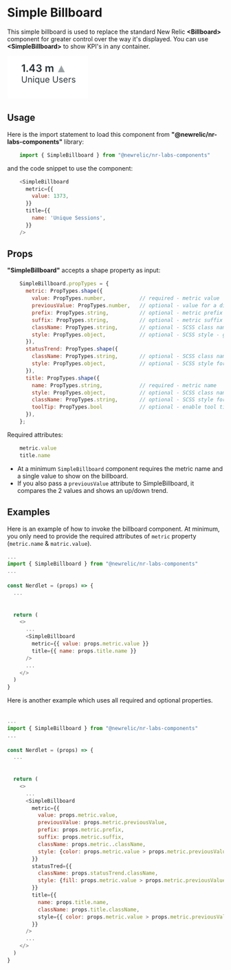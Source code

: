 # Simple Billboard

This simple billboard is used to replace the standard New Relic <strong>&lt;Billboard&gt;</strong> component for greater control over the way it's displayed. You can use <strong>&lt;SimpleBillboard&gt;</strong> to show KPI's in any container. 

![simple billboard example](./simple-billboard.png)

## Usage

Here is the import statement to load this component from <strong>"@newrelic/nr-labs-components"</strong> library:

```js
    import { SimpleBillboard } from "@newrelic/nr-labs-components"
```

and the code snippet to use the component:

```js
    <SimpleBillboard
      metric={{
        value: 1373,
      }}
      title={{
        name: 'Unique Sessions',
      }}
    />
```

## Props

<strong>"SimpleBillboard"</strong> accepts a shape property as input:

```js
    SimpleBillboard.propTypes = {
      metric: PropTypes.shape({
        value: PropTypes.number,           // required - metric value
        previousValue: PropTypes.number,   // optional - value for a different time window for comparison
        prefix: PropTypes.string,          // optional - metric prefix (i.e. '$')
        suffix: PropTypes.string,          // optional - metric suffix
        className: PropTypes.string,       // optional - SCSS class name - gets appended to existing JSX classes for displaying the metric value
        style: PropTypes.object,           // optional - SCSS style - gets added to JSX for metric value
      }),
      statusTrend: PropTypes.shape({
        className: PropTypes.string,       // optional - SCSS class name for trend icon
        style: PropTypes.object,           // optional - SCSS style for trend icon
      }),
      title: PropTypes.shape({
        name: PropTypes.string,            // required - metric name
        style: PropTypes.object,           // optional - SCSS class name for metric name
        className: PropTypes.string,       // optional - SCSS style for metric name
        toolTip: PropTypes.bool            // optional - enable tool tip for metric name (default: false)
      }),
    };
```

Required attributes:

```js
    metric.value
    title.name
```

- At a minimum `SimpleBillboard` component requires the metric name and a single value to show on the billboard.
- If you also pass a `previousValue` attribute to SimpleBillboard, it compares the 2 values and shows an up/down trend.

## Examples

Here is an example of how to invoke the billboard component. At minimum, you only need to provide the required attributes of `metric` property (`metric.name` & `matric.value`).

```js
...
import { SimpleBillboard } from "@newrelic/nr-labs-components"
...

const Nerdlet = (props) => {
  ...


  return (
    <>
      ...
      <SimpleBillboard
        metric={{ value: props.metric.value }}
        title={{ name: props.title.name }}
      />
      ...
    </>
  )
}
```

Here is another example which uses all required and optional properties.

```js

...
import { SimpleBillboard } from "@newrelic/nr-labs-components"
...

const Nerdlet = (props) => {
  ...


  return (
    <>
      ...
      <SimpleBillboard
        metric={{
          value: props.metric.value,
          previousValue: props.metric.previousValue,
          prefix: props.metric.prefix,
          suffix: props.metric.suffix,
          className: props.metric..className,
          style: {color: props.metric.value > props.metric.previousValue ? 'blue' : 'red'},
        }}
        statusTred={{
          className: props.statusTrend.className,
          style: {fill: props.metric.value > props.metric.previousValue ? 'blue' : 'red'},
        }}
        title={{
          name: props.title.name,
          className: props.title.className,
          style={{ color: props.metric.value > props.metric.previousValue ? 'darkgreen' : 'red' }},
        }}
      />
      ...
    </>
  )
}

```
